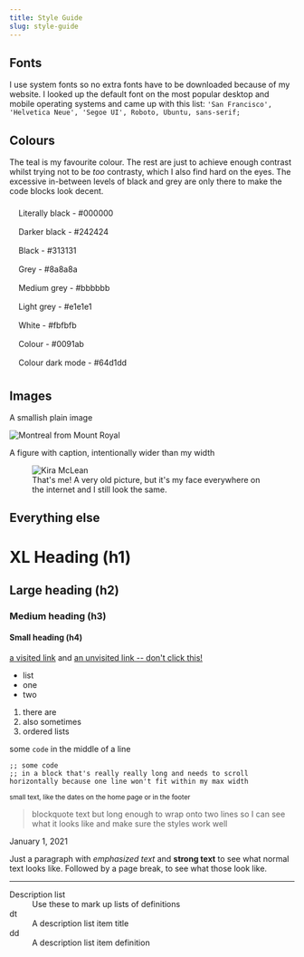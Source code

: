 ```yaml
---
title: Style Guide
slug: style-guide
---
```


## Fonts

I use system fonts so no extra fonts have to be downloaded because of my website. I looked up the default font on the most popular desktop and mobile operating systems and came up with this list: `'San Francisco', 'Helvetica Neue', 'Segoe UI', Roboto, Ubuntu, sans-serif;`

## Colours

The teal is my favourite colour. The rest are just to achieve enough contrast whilst trying not to be _too_ contrasty, which I also find hard on the eyes. The excessive in-between levels of black and grey are only there to make the code blocks look decent.

<div style="padding: 0.5rem 1rem; color: var(--white); background: var(--literally-black);">Literally black - #000000</div>
<div style="padding: 0.5rem 1rem; color: var(--white); background: var(--darker-black);">Darker black - #242424</div>
<div style="padding: 0.5rem 1rem; color: var(--white); background: var(--black);">Black - #313131</div>
<div style="padding: 0.5rem 1rem; color: var(--white); background: var(--grey);">Grey - #8a8a8a</div>
<div style="padding: 0.5rem 1rem; color: var(--black); background: var(--medium-grey);">Medium grey - #bbbbbb</div>
<div style="padding: 0.5rem 1rem; color: var(--black); background: var(--light-grey);">Light grey - #e1e1e1</div>
<div style="padding: 0.5rem 1rem; color: var(--black); background: var(--white);">White - #fbfbfb</div>
<div style="padding: 0.5rem 1rem; color: var(--white);  background: var(--teal);">Colour - #0091ab</div>
<div style="padding: 0.5rem 1rem; color: var(--black);  background: var(--lighter-teal);">Colour dark mode - #64d1dd</div>

## Images

A smallish plain image

![Montreal from Mount Royal](/assets/images/montreal.jpg)

A figure with caption, intentionally wider than my width

<figure>
  <img src="/assets/images/me.jpg" alt="Kira McLean">
  <figcaption>That's me! A very old picture, but it's my face everywhere on the internet and I still look the same.</figcaption>
</figure>

## Everything else

# XL Heading (h1)

## Large heading (h2)

### Medium heading (h3)

#### Small heading (h4)

[a visited link](/style-guide) and [an unvisited link -- don't click this!](https://example.com/dont-click-this-kira)

- list
- one
- two

1. there are
2. also sometimes
3. ordered lists

some `code` in the middle of a line

```
;; some code
;; in a block that's really really long and needs to scroll horizontally because one line won't fit within my max width
```

<small>small text, like the dates on the home page or in the footer</small>

> blockquote text but long enough to wrap onto two lines so I can see what it looks like and make sure the styles work well

<time datetime="2020-01-01">January 1, 2021</time>

Just a paragraph with _emphasized text_ and **strong text** to see what normal text looks like. Followed by a page break, to see what those look like.

---

<dl>
  <dt>Description list</dt>
  <dd>Use these to mark up lists of definitions</dd>

  <dt>dt</dt>
  <dd>A description list item title</dd>

  <dt>dd</dt>
  <dd>A description list item definition</dd>
</dl>
